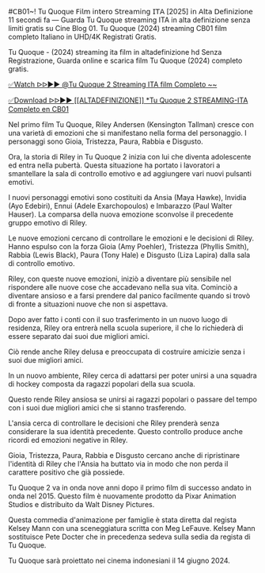 #𝖢𝖡01~! Tu Quoque 𝖥𝗂𝗅𝗆 𝗂𝗇𝗍𝖾𝗋𝗈 𝖲𝗍𝗋𝖾𝖺𝗆𝗂𝗇𝗀 𝖨𝖳𝖠 [2025] 𝗂𝗇 𝖠𝗅𝗍𝖺 𝖣𝖾𝖿𝗂𝗇𝗂𝗓𝗂𝗈𝗇𝖾
11 secondi fa — Guarda Tu Quoque streaming ITA in alta definizione senza limiti gratis su Cine Blog 01. Tu Quoque (2024) streaming CB01 film completo Italiano in UHD/4K Registrati Gratis.

Tu Quoque - (2024) streaming ita film in altadefinizione hd Senza Registrazione, Guarda online e scarica film Tu Quoque (2024) completo gratis.

[✅Watch ᐅᐅ►► @Tu Quoque 2 Streaming ITA film Completo ~~](https://playmov.fun/it/movie/1440684/tu-quoque-mi)

[✅Download ᐅᐅ►► [[ALTADEFINIZIONE]] *Tu Quoque 2 STREAMING-ITA Completo en CB01](https://playmov.fun/it/movie/1440684/tu-quoque-mi)

Nel primo film Tu Quoque, Riley Andersen (Kensington Tallman) cresce con una varietà di emozioni che si manifestano nella forma del personaggio. I personaggi sono Gioia, Tristezza, Paura, Rabbia e Disgusto.

Ora, la storia di Riley in Tu Quoque 2 inizia con lui che diventa adolescente ed entra nella pubertà. Questa situazione ha portato i lavoratori a smantellare la sala di controllo emotivo e ad aggiungere vari nuovi pulsanti emotivi.

I nuovi personaggi emotivi sono costituiti da Ansia (Maya Hawke), Invidia (Ayo Edebiri), Ennui (Adele Exarchopoulos) e Imbarazzo (Paul Walter Hauser). La comparsa della nuova emozione sconvolse il precedente gruppo emotivo di Riley.

Le nuove emozioni cercano di controllare le emozioni e le decisioni di Riley. Hanno espulso con la forza Gioia (Amy Poehler), Tristezza (Phyllis Smith), Rabbia (Lewis Black), Paura (Tony Hale) e Disgusto (Liza Lapira) dalla sala di controllo emotivo.

Riley, con queste nuove emozioni, iniziò a diventare più sensibile nel rispondere alle nuove cose che accadevano nella sua vita. Cominciò a diventare ansioso e a farsi prendere dal panico facilmente quando si trovò di fronte a situazioni nuove che non si aspettava.

Dopo aver fatto i conti con il suo trasferimento in un nuovo luogo di residenza, Riley ora entrerà nella scuola superiore, il che lo richiederà di essere separato dai suoi due migliori amici.

Ciò rende anche Riley delusa e preoccupata di costruire amicizie senza i suoi due migliori amici.

In un nuovo ambiente, Riley cerca di adattarsi per poter unirsi a una squadra di hockey composta da ragazzi popolari della sua scuola.

Questo rende Riley ansiosa se unirsi ai ragazzi popolari o passare del tempo con i suoi due migliori amici che si stanno trasferendo.

L'ansia cerca di controllare le decisioni che Riley prenderà senza considerare la sua identità precedente. Questo controllo produce anche ricordi ed emozioni negative in Riley.

Gioia, Tristezza, Paura, Rabbia e Disgusto cercano anche di ripristinare l'identità di Riley che l'Ansia ha buttato via in modo che non perda il carattere positivo che già possiede.

Tu Quoque 2 va in onda nove anni dopo il primo film di successo andato in onda nel 2015. Questo film è nuovamente prodotto da Pixar Animation Studios e distribuito da Walt Disney Pictures.

Questa commedia d'animazione per famiglie è stata diretta dal regista Kelsey Mann con una sceneggiatura scritta con Meg LeFauve. Kelsey Mann sostituisce Pete Docter che in precedenza sedeva sulla sedia da regista di Tu Quoque.

Tu Quoque sarà proiettato nei cinema indonesiani il 14 giugno 2024.
